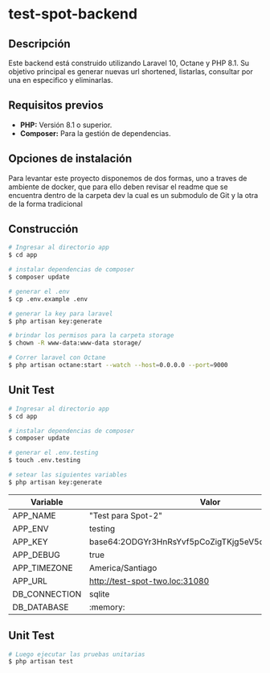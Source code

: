 # test-spot-backend

## Descripción
Este backend está construido utilizando Laravel 10, Octane y PHP 8.1. Su objetivo principal es generar nuevas url shortened, listarlas, consultar por una en especifico y eliminarlas.

## Requisitos previos
* **PHP:** Versión 8.1 o superior.
* **Composer:** Para la gestión de dependencias.

## Opciones de instalación
Para levantar este proyecto disponemos de dos formas, uno a traves de ambiente de docker, que para ello deben revisar el readme que se encuentra dentro de la carpeta dev la cual es un submodulo de Git y la otra de la forma tradicional

## Construcción

```bash
# Ingresar al directorio app
$ cd app

# instalar dependencias de composer
$ composer update

# generar el .env
$ cp .env.example .env

# generar la key para laravel
$ php artisan key:generate

# brindar los permisos para la carpeta storage
$ chown -R www-data:www-data storage/

# Correr laravel con Octane
$ php artisan octane:start --watch --host=0.0.0.0 --port=9000
```

## Unit Test

```bash
# Ingresar al directorio app
$ cd app

# instalar dependencias de composer
$ composer update

# generar el .env.testing
$ touch .env.testing

# setear las siguientes variables
$ php artisan key:generate
```

|Variable        |Valor                          |Descripción                  |
|----------------|-------------------------------|-----------------------------|
|APP_NAME        | "Test para Spot-2"            |                             |
|APP_ENV         | testing                       |                             |
|APP_KEY         | base64:2ODGYr3HnRsYvf5pCoZigTKjg5eV5qS07BleQEw01is= |       |
|APP_DEBUG       | true                          |                             |
|APP_TIMEZONE    | America/Santiago              |                             |
|APP_URL         | http://test-spot-two.loc:31080 |                            |
|DB_CONNECTION   | sqlite                        |                             |
|DB_DATABASE     | :memory:                      |                             |


## Unit Test

```bash
# Luego ejecutar las pruebas unitarias
$ php artisan test

```